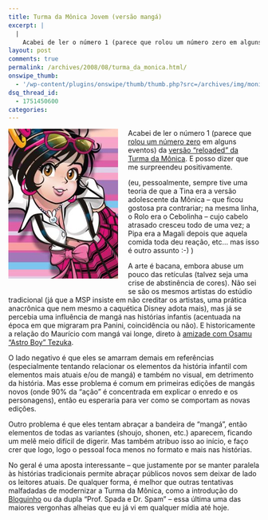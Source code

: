 ```yaml
---
title: Turma da Mônica Jovem (versão mangá)
excerpt: |
  |
    Acabei de ler o número 1 (parece que rolou um número zero em alguns eventos) da versão "reloaded" da Turma da Mônica. E posso dizer que me surpreendeu positivamente. (eu, pessoalmente, sempre tive uma teoria de que a Tina era...
layout: post
comments: true
permalink: /archives/2008/08/turma_da_monica.html/
onswipe_thumb:
  - '/wp-content/plugins/onswipe/thumb/thumb.php?src=/archives/img/monica_jovem.jpg&amp;w=600&amp;h=800&amp;zc=1&amp;q=75&amp;f=0'
dsq_thread_id:
  - 1751450600
categories:
---
```

<span class="mt-enclosure mt-enclosure-image"><img title="detalhe de um papel de parede do site da Turma da Mônica jovem" src="/archives/img/monica_jovem.jpg" width="220" height="300" class="mt-image-left" style="float: left; margin: 0 20px 20px 0;" /></span>Acabei de ler o número 1 (parece que [rolou um número zero][1] em alguns eventos) da [versão &#8220;reloaded&#8221; da Turma da Mônica][2]. E posso dizer que me surpreendeu positivamente.

(eu, pessoalmente, sempre tive uma teoria de que a Tina era a versão adolescente da Mônica &#8211; que ficou gostosa pra contrariar; na mesma linha, o Rolo era o Cebolinha &#8211; cujo cabelo atrasado cresceu todo de uma vez; a Pipa era a Magali depois que aquela comida toda deu reação, etc&#8230; mas isso é outro assunto :-) )

A arte é bacana, embora abuse um pouco das retículas (talvez seja uma crise de abstinência de cores). Não sei se são os mesmos artistas do estúdio tradicional (já que a MSP insiste em não creditar os artistas, uma prática anacrônica que nem mesmo a caquética Disney adota mais), mas já se percebia uma influência de mangá nas histórias infantis (acentuada na época em que migraram pra Panini, coincidência ou não). E historicamente a relação do Maurício com mangá vai longe, direto à [amizade com Osamu &#8220;Astro Boy&#8221; Tezuka][3].

O lado negativo é que eles se amarram demais em referências (especialmente tentando relacionar os elementos da história infantil com elementos mais atuais e/ou de mangá) e também no visual, em detrimento da história. Mas esse problema é comum em primeiras edições de mangás novos (onde 90% da &#8220;ação&#8221; é concentrada em explicar o enredo e os personagens), então eu esperaria para ver como se comportam as novas edições.

Outro problema é que eles tentam abraçar a bandeira de &#8220;mangá&#8221;, então elementos de todas as variantes (shoujo, shonen, etc.) aparecem, ficando um melê meio difícil de digerir. Mas também atribuo isso ao início, e faço crer que logo, logo o pessoal foca menos no formato e mais nas histórias.

No geral é uma aposta interessante &#8211; que justamente por se manter paralela às histórias tradicionais permite abraçar públicos novos sem deixar de lado os leitores atuais. De qualquer forma, é melhor que outras tentativas malfadadas de modernizar a Turma da Mônica, como a introdução do [Bloguinho][4] ou da dupla &#8220;Prof. Spada e Dr. Spam&#8221; &#8211; essa última uma das maiores vergonhas alheias que eu já vi em qualquer mídia até hoje.

 [1]: http://rukasuanimes.wordpress.com/2008/07/24/manga-da-turma-da-monica/
 [2]: http://www.assinepanini.com/turmadamonicajovem/
 [3]: http://www.vgbr.com/forum/index.php?s=&#038;showtopic=61264&#038;view=findpost&#038;p=455797
 [4]: http://pt-br.monica.wikia.com/wiki/Bloguinho
